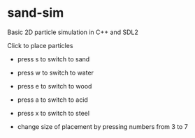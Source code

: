 # sand-sim
Basic 2D particle simulation in C++ and SDL2

Click to place particles
- press s to switch to sand
- press w to switch to water
- press e to switch to wood
- press a to switch to acid
- press x to switch to steel

- change size of placement by pressing numbers from 3 to 7
